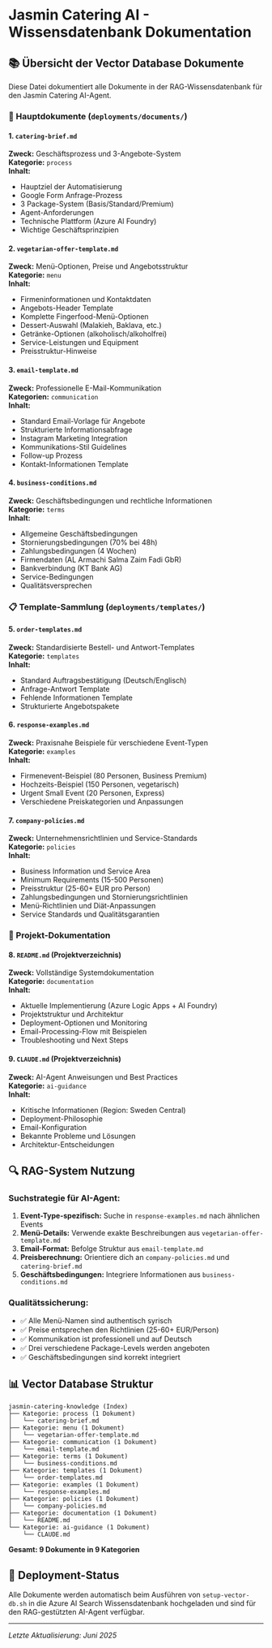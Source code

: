 # Jasmin Catering AI - Wissensdatenbank Dokumentation

## 📚 Übersicht der Vector Database Dokumente

Diese Datei dokumentiert alle Dokumente in der RAG-Wissensdatenbank für den Jasmin Catering AI-Agent.

### 🎯 Hauptdokumente (`deployments/documents/`)

#### 1. `catering-brief.md`
**Zweck:** Geschäftsprozess und 3-Angebote-System  
**Kategorie:** `process`  
**Inhalt:**
- Hauptziel der Automatisierung
- Google Form Anfrage-Prozess  
- 3 Package-System (Basis/Standard/Premium)
- Agent-Anforderungen
- Technische Plattform (Azure AI Foundry)
- Wichtige Geschäftsprinzipien

#### 2. `vegetarian-offer-template.md`  
**Zweck:** Menü-Optionen, Preise und Angebotsstruktur  
**Kategorie:** `menu`  
**Inhalt:**
- Firmeninformationen und Kontaktdaten
- Angebots-Header Template
- Komplette Fingerfood-Menü-Optionen
- Dessert-Auswahl (Malakieh, Baklava, etc.)
- Getränke-Optionen (alkoholisch/alkoholfrei)
- Service-Leistungen und Equipment
- Preisstruktur-Hinweise

#### 3. `email-template.md`
**Zweck:** Professionelle E-Mail-Kommunikation  
**Kategorien:** `communication`  
**Inhalt:**
- Standard Email-Vorlage für Angebote
- Strukturierte Informationsabfrage
- Instagram Marketing Integration
- Kommunikations-Stil Guidelines
- Follow-up Prozess
- Kontakt-Informationen Template

#### 4. `business-conditions.md`
**Zweck:** Geschäftsbedingungen und rechtliche Informationen  
**Kategorie:** `terms`  
**Inhalt:**
- Allgemeine Geschäftsbedingungen
- Stornierungsbedingungen (70% bei 48h)
- Zahlungsbedingungen (4 Wochen)
- Firmendaten (AL Armachi Salma Zaim Fadi GbR)
- Bankverbindung (KT Bank AG)
- Service-Bedingungen
- Qualitätsversprechen

### 📋 Template-Sammlung (`deployments/templates/`)

#### 5. `order-templates.md`
**Zweck:** Standardisierte Bestell- und Antwort-Templates  
**Kategorie:** `templates`  
**Inhalt:**
- Standard Auftragsbestätigung (Deutsch/Englisch)
- Anfrage-Antwort Template
- Fehlende Informationen Template
- Strukturierte Angebotspakete

#### 6. `response-examples.md`
**Zweck:** Praxisnahe Beispiele für verschiedene Event-Typen  
**Kategorie:** `examples`  
**Inhalt:**
- Firmenevent-Beispiel (80 Personen, Business Premium)
- Hochzeits-Beispiel (150 Personen, vegetarisch)
- Urgent Small Event (20 Personen, Express)
- Verschiedene Preiskategorien und Anpassungen

#### 7. `company-policies.md`
**Zweck:** Unternehmensrichtlinien und Service-Standards  
**Kategorie:** `policies`  
**Inhalt:**
- Business Information und Service Area
- Minimum Requirements (15-500 Personen)
- Preisstruktur (25-60+ EUR pro Person)
- Zahlungsbedingungen und Stornierungsrichtlinien
- Menü-Richtlinien und Diät-Anpassungen
- Service Standards und Qualitätsgarantien

### 📖 Projekt-Dokumentation

#### 8. `README.md` (Projektverzeichnis)
**Zweck:** Vollständige Systemdokumentation  
**Kategorie:** `documentation`  
**Inhalt:**
- Aktuelle Implementierung (Azure Logic Apps + AI Foundry)
- Projektstruktur und Architektur
- Deployment-Optionen und Monitoring
- Email-Processing-Flow mit Beispielen
- Troubleshooting und Next Steps

#### 9. `CLAUDE.md` (Projektverzeichnis)  
**Zweck:** AI-Agent Anweisungen und Best Practices  
**Kategorie:** `ai-guidance`  
**Inhalt:**
- Kritische Informationen (Region: Sweden Central)
- Deployment-Philosophie
- Email-Konfiguration
- Bekannte Probleme und Lösungen
- Architektur-Entscheidungen

## 🔍 RAG-System Nutzung

### Suchstrategie für AI-Agent:
1. **Event-Type-spezifisch:** Suche in `response-examples.md` nach ähnlichen Events
2. **Menü-Details:** Verwende exakte Beschreibungen aus `vegetarian-offer-template.md`
3. **Email-Format:** Befolge Struktur aus `email-template.md`
4. **Preisberechnung:** Orientiere dich an `company-policies.md` und `catering-brief.md`
5. **Geschäftsbedingungen:** Integriere Informationen aus `business-conditions.md`

### Qualitätssicherung:
- ✅ Alle Menü-Namen sind authentisch syrisch
- ✅ Preise entsprechen den Richtlinien (25-60+ EUR/Person)
- ✅ Kommunikation ist professionell und auf Deutsch
- ✅ Drei verschiedene Package-Levels werden angeboten
- ✅ Geschäftsbedingungen sind korrekt integriert

## 📊 Vector Database Struktur

```
jasmin-catering-knowledge (Index)
├── Kategorie: process (1 Dokument)
│   └── catering-brief.md
├── Kategorie: menu (1 Dokument)
│   └── vegetarian-offer-template.md  
├── Kategorie: communication (1 Dokument)
│   └── email-template.md
├── Kategorie: terms (1 Dokument)
│   └── business-conditions.md
├── Kategorie: templates (1 Dokument)
│   └── order-templates.md
├── Kategorie: examples (1 Dokument)
│   └── response-examples.md
├── Kategorie: policies (1 Dokument)
│   └── company-policies.md
├── Kategorie: documentation (1 Dokument)
│   └── README.md
└── Kategorie: ai-guidance (1 Dokument)
    └── CLAUDE.md
```

**Gesamt: 9 Dokumente in 9 Kategorien**

## 🚀 Deployment-Status

Alle Dokumente werden automatisch beim Ausführen von `setup-vector-db.sh` in die Azure AI Search Wissensdatenbank hochgeladen und sind für den RAG-gestützten AI-Agent verfügbar.

---
*Letzte Aktualisierung: Juni 2025*
